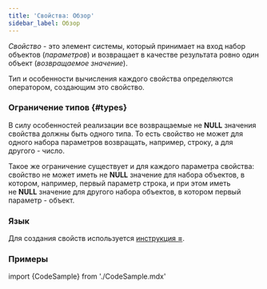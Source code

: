 ```yaml
---
title: 'Свойства: Обзор'
sidebar_label: Обзор
---
```


*Свойство* - это элемент системы, который принимает на вход набор объектов (*параметров*) и возвращает в качестве результата ровно один объект (*возвращаемое значение*). 

Тип и особенности вычисления каждого свойства определяются оператором, создающим это свойство.

### Ограничение типов {#types}

В силу особенностей реализации все возвращаемые не **NULL** значения свойства должны быть одного типа. То есть свойство не может для одного набора параметров возвращать, например, строку, а для другого - число.

Такое же ограничение существует и для каждого параметра свойства: свойство не может иметь не **NULL** значение для набора объектов, в котором, например, первый параметр строка, и при этом иметь не **NULL** значение для другого набора объектов, в котором первый параметр - объект.

### Язык

Для создания свойств используется [инструкция **=**](Instruction_=.md). 

### Примеры

import {CodeSample} from './CodeSample.mdx'

<CodeSample url="https://ru-documentation.lsfusion.org/sample?file=PropertySample"/>
